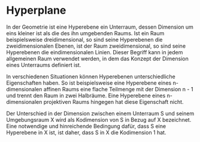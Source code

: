 # Hyperplane

In der Geometrie ist eine Hyperebene ein Unterraum, dessen Dimension um eins kleiner ist als die des ihn umgebenden Raums. Ist ein Raum beispielsweise dreidimensional, so sind seine Hyperebenen die zweidimensionalen Ebenen, ist der Raum zweidimensional, so sind seine Hyperebenen die eindimensionalen Linien. Dieser Begriff kann in jedem allgemeinen Raum verwendet werden, in dem das Konzept der Dimension eines Unterraums definiert ist.

In verschiedenen Situationen können Hyperebenen unterschiedliche Eigenschaften haben. So ist beispielsweise eine Hyperebene eines n-dimensionalen affinen Raums eine flache Teilmenge mit der Dimension n - 1 und trennt den Raum in zwei Halbräume. Eine Hyperebene eines n-dimensionalen projektiven Raums hingegen hat diese Eigenschaft nicht.

Der Unterschied in der Dimension zwischen einem Unterraum S und seinem Umgebungsraum X wird als Kodimension von S in Bezug auf X bezeichnet. Eine notwendige und hinreichende Bedingung dafür, dass S eine Hyperebene in X ist, ist daher, dass S in X die Kodimension 1 hat.
